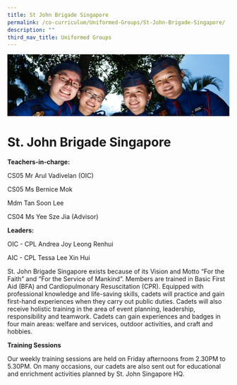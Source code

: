 ```yaml
---
title: St John Brigade Singapore
permalink: /co-curriculum/Uniformed-Groups/St-John-Brigade-Singapore/
description: ""
third_nav_title: Uniformed Groups
---
```

![](/images/CCA.jpg)

St. John Brigade Singapore
==========================

**Teachers-in-charge:**

CS05 Mr Arul Vadivelan (OIC)

CS05 Ms Bernice Mok

Mdm Tan Soon Lee 

CS04 Ms Yee Sze Jia (Advisor)

**Leaders:**

OIC - CPL Andrea Joy Leong Renhui

AIC - CPL Tessa Lee Xin Hui

St. John Brigade Singapore exists because of its Vision and Motto “For the Faith” and “For the Service of Mankind”. Members are trained in Basic First Aid (BFA) and Cardiopulmonary Resuscitation (CPR). Equipped with professional knowledge and life-saving skills, cadets will practice and gain first-hand experiences when they carry out public duties. Cadets will also receive holistic training in the area of event planning, leadership, responsibility and teamwork. Cadets can gain experiences and badges in four main areas: welfare and services, outdoor activities, and craft and hobbies.

  

**Training Sessions** 

Our weekly training sessions are held on Friday afternoons from 2.30PM to 5.30PM. On many occasions, our cadets are also sent out for educational and enrichment activities planned by St. John Singapore HQ.